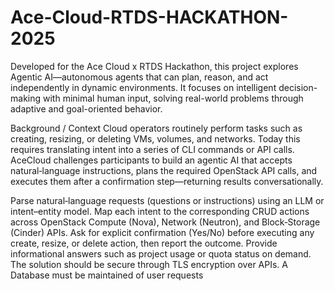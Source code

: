 # Ace-Cloud-RTDS-HACKATHON-2025
Developed for the Ace Cloud x RTDS Hackathon, this project explores Agentic AI—autonomous agents that can plan, reason, and act independently in dynamic environments. It focuses on intelligent decision-making with minimal human input, solving real-world problems through adaptive and goal-oriented behavior.

Background / Context
Cloud operators routinely perform tasks such as creating, resizing, or deleting VMs, volumes, and networks. Today this requires translating intent into a series of CLI commands or API calls. AceCloud challenges participants to build an agentic AI that accepts natural‑language instructions, plans the required OpenStack API calls, and executes them after a confirmation step—returning results conversationally.

Parse natural‑language requests (questions or instructions) using an LLM or intent–entity model.
Map each intent to the corresponding CRUD actions across OpenStack Compute (Nova), Network (Neutron), and Block‑Storage (Cinder) APIs.
Ask for explicit confirmation (Yes/No) before executing any create, resize, or delete action, then report the outcome.
Provide informational answers such as project usage or quota status on demand.
The solution should be secure through TLS encryption over APIs.
A Database must be maintained of user requests

